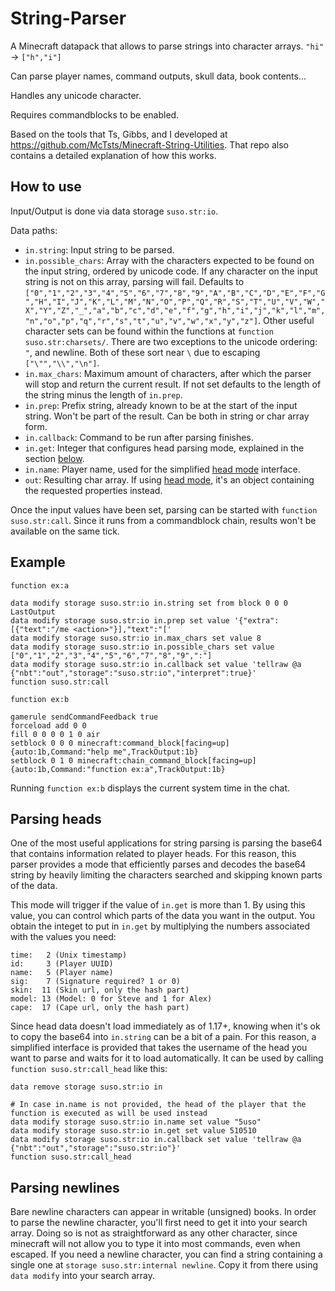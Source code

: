 # String-Parser
A Minecraft datapack that allows to parse strings into character arrays. `"hi"` → `["h","i"]`

Can parse player names, command outputs, skull data, book contents...

Handles any unicode character.

Requires commandblocks to be enabled.

Based on the tools that Ts, Gibbs, and I developed at https://github.com/McTsts/Minecraft-String-Utilities. That repo also contains a detailed explanation of how this works.

## How to use
Input/Output is done via data storage `suso.str:io`.

Data paths:
- `in.string`: Input string to be parsed.
- `in.possible_chars`: Array with the characters expected to be found on the input string, ordered by unicode code. If any character on the input string is not on this array, parsing will fail. Defaults to `["0","1","2","3","4","5","6","7","8","9","A","B","C","D","E","F","G","H","I","J","K","L","M","N","O","P","Q","R","S","T","U","V","W","X","Y","Z","_","a","b","c","d","e","f","g","h","i","j","k","l","m","n","o","p","q","r","s","t","u","v","w","x","y","z"]`. Other useful character sets can be found within the functions at `function suso.str:charsets/`. There are two exceptions to the unicode ordering: `"`, and newline. Both of these sort near `\` due to escaping `["\"","\\","\n"]`.
- `in.max_chars`: Maximum amount of characters, after which the parser will stop and return the current result. If not set defaults to the length of the string minus the length of `in.prep`.
- `in.prep`: Prefix string, already known to be at the start of the input string. Won't be part of the result. Can be both in string or char array form.
- `in.callback`: Command to be run after parsing finishes.
- `in.get`: Integer that configures head parsing mode, explained in the section [below](#parsing-heads).
- `in.name`: Player name, used for the simplified [head mode](#parsing-heads) interface.
- `out`: Resulting char array. If using [head mode](#parsing-heads), it's an object containing the requested properties instead.

Once the input values have been set, parsing can be started with `function suso.str:call`. Since it runs from a commandblock chain, results won't be available on the same tick.

## Example
`function ex:a`
```mcfunction
data modify storage suso.str:io in.string set from block 0 0 0 LastOutput
data modify storage suso.str:io in.prep set value '{"extra":[{"text":"/me <action>"}],"text":"['
data modify storage suso.str:io in.max_chars set value 8
data modify storage suso.str:io in.possible_chars set value ["0","1","2","3","4","5","6","7","8","9",":"]
data modify storage suso.str:io in.callback set value 'tellraw @a {"nbt":"out","storage":"suso.str:io","interpret":true}'
function suso.str:call
```
`function ex:b`
```mcfunction
gamerule sendCommandFeedback true
forceload add 0 0
fill 0 0 0 0 1 0 air
setblock 0 0 0 minecraft:command_block[facing=up]{auto:1b,Command:"help me",TrackOutput:1b}
setblock 0 1 0 minecraft:chain_command_block[facing=up]{auto:1b,Command:"function ex:a",TrackOutput:1b}
```
Running `function ex:b` displays the current system time in the chat.

## Parsing heads
One of the most useful applications for string parsing is parsing the base64 that contains information related to player heads. For this reason, this parser provides a mode that efficiently parses and decodes the base64 string by heavily limiting the characters searched and skipping known parts of the data.

This mode will trigger if the value of `in.get` is more than 1. By using this value, you can control which parts of the data you want in the output. You obtain the integet to put in `in.get` by multiplying the numbers associated with the values you need:

```
time:   2 (Unix timestamp)
id:     3 (Player UUID)
name:   5 (Player name)
sig:    7 (Signature required? 1 or 0)
skin:  11 (Skin url, only the hash part)
model: 13 (Model: 0 for Steve and 1 for Alex)
cape:  17 (Cape url, only the hash part)
```

Since head data doesn't load immediately as of 1.17+, knowing when it's ok to copy the base64 into `in.string` can be a bit of a pain. For this reason, a simplified interface is provided that takes the username of the head you want to parse and waits for it to load automatically. It can be used by calling `function suso.str:call_head` like this:
```mcfunction
data remove storage suso.str:io in

# In case in.name is not provided, the head of the player that the function is executed as will be used instead
data modify storage suso.str:io in.name set value "5uso"
data modify storage suso.str:io in.get set value 510510
data modify storage suso.str:io in.callback set value 'tellraw @a {"nbt":"out","storage":"suso.str:io"}'
function suso.str:call_head
```

## Parsing newlines
Bare newline characters can appear in writable (unsigned) books. In order to parse the newline character, you'll first need to get it into your search array. Doing so is not as straightforward as any other character, since minecraft will not allow you to type it into most commands, even when escaped. If you need a newline character, you can find a string containing a single one at `storage suso.str:internal newline`. Copy it from there using `data modify` into your search array.
